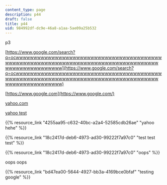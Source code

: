 ```yaml
---
content_type: page
description: p44
draft: false
title: p44
uid: 984992df-dc9e-46a8-a1aa-5ae09a25b532
---
```

p3

[https://www.google.com/search?q=ocwwwwwwwwwwwwwwwwwwwwwwwwwwwwwwwwwwwwwwwwwwwwwwwwwwwwwwwwwwwwwwwwwwwwwwwwwwwwwwwwwwwwwwwwwwwwwwwwwwww](https://www.google.com/search?q=ocwwwwwwwwwwwwwwwwwwwwwwwwwwwwwwwwwwwwwwwwwwwwwwwwwwwwwwwwwwwwwwwwwwwwwwwwwwwwwwwwwwwwwwwwwwwwwwwwwwww)

[https://www.google.com](https://www.google.com/)

[yahoo.com](http://localhost:8043/sites/ibrahims-orange-course/type/page/new/yahoo.com)

[yahoo test](http://localhost:8043/sites/ibrahims-orange-course/type/page/new/yahoo.com)

{{% resource_link "4255aa95-c632-40bc-a2a4-52585cdb26ae" "yahoo hehe" %}}

{{% resource_link "18c2417d-deb6-4973-ad30-99222f7a97c0" "test test test" %}}

{{% resource_link "18c2417d-deb6-4973-ad30-99222f7a97c0" "oops" %}}

oops oops

{{% resource_link "bd47ea00-5644-4927-bb3a-4169bce0bfaf" "testing google" %}}